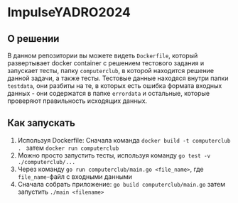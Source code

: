 # ImpulseYADRO2024
## О решении
В данном репозитории вы можете видеть ```Dockerfile```, который развертывает docker container с решением тестового задания и запускает тесты, папку ```computerclub```, в которой находится решение данной задачи, а также тесты. 
Тестовые данные находяся внутри папки ```testdata```, они разбиты на те, в которых есть ошибка формата входных данных - они содержатся в папке ```errordata``` и остальные, которые проверяют правильность исходящих данных.
## Как запускать
1. Используя Dockerfile:
Сначала команда
```docker build -t computerclub . ```
затем ```docker run computerclub```
2. Можно просто запустить тесты, используя команду 
```go test -v ./computerclub/...```
3. Через команду ```go run computerclub/main.go <file_name>```,
где ```file_name```-файл с входными данными
4. Cначала собрать приложение:
```go build computerclub/main.go```
затем запустить ```./main <filename>```
